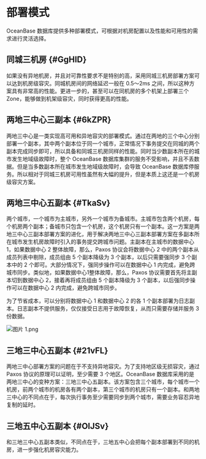 部署模式
====

OceanBase 数据库提供多种部署模式，可根据对机房配置以及性能和可用性的需求进行灵活选择。

同城三机房 {#GgHID}
--------------

如果没有异地机房，并且对可靠性要求不是特别的高，采用同城三机房部署方案可以达到机房级容灾。同城机房间的网络延迟一般在 0.5～2ms 之间，所以这种方案具有非常高的性能。更进一步的，甚至可以在同机房的多个机架上部署三个 Zone，能够做到机架级容灾，同时获得更高的性能。

两地三中心三副本 {#6kZPR}
-----------------

两地三中心是一类实现高可用和异地容灾的部署模式。通过在两地的三个中心分别部署一个副本，其中两个副本位于同一个城市，正常情况下事务提交在同城的两个副本完成同步即可，所以具备和同城三机房同样的性能。同时当少数副本所在的城市发生地域级故障时，整个 OceanBase 数据库集群的服务不受影响，并且不丢数据。但是当多数副本所在城市发生地域级故障时，会导致 OceanBase 数据库停服务。所以相对于同城三机房可用性虽然有大幅的提升，但是本质上这还是一个机房级容灾方案。

两地三中心五副本 {#TkaSv}
-----------------

两个城市，一个城市为主城市，另外一个城市为备城市。主城市包含两个机房，每个机房两个副本；备城市只包含一个机房，这个机房只有一个副本。这一方案是两地三中心三副本部署方案的进化，用于解决两地三中心三副本部署方案在多副本所在城市发生机房故障时引入的事务提交跨城市问题。主副本在主城市的数据中心 1，如果数据中心 2 整体故障，那么，Paxos 协议会将数据中心 2 中的两个副本从成员列表中剔除，成员组由 5 个副本降级为 3 个副本，以后只需要强同步 3 个副本中的 2 个即可。大部分情况下，强同步操作可以在数据中心 1 内完成，避免跨城市同步。类似地，如果数据中心1整体故障，那么，Paxos 协议需要首先将主副本切到数据中心 2，接着再将成员组由 5 个副本降级为 3 个副本，以后强同步操作可以在数据中心 2 内完成，避免跨城市同步。

为了节省成本，可以分别将数据中心 1 和数据中心 2 的各 1 个副本部署为日志副本。日志副本不提供服务，仅仅接受日志用于故障恢复，从而只需要存储并服务 3 份数据。

![图片 1.png](https://static-aliyun-doc.oss-accelerate.aliyuncs.com/assets/img/zh-CN/1317076061/p184504.png "图片 1.png")

三地三中心五副本 {#21vFL}
-----------------

两地三中心部署方案的问题在于不支持异地容灾。为了支持地区级无损容灾，通过 Paxos 协议的原理可以证明，至少需要 3 个地区。OceanBase 数据库采用的是两地三中心的变种方案：三地三中心五副本。该方案包含三个城市，每个城市一个机房，前两个城市的机房各有两个副本，第三个城市的机房只有一个副本。和两地三中心的不同点在于，每次执行事务至少需要同步到两个城市，需要业务容忍异地复制的延时。

三地五中心五副本 {#OlJSv}
-----------------

和三地三中心五副本类似，不同点在于，三地五中心会把每个副本部署到不同的机房，进一步强化机房容灾能力。
